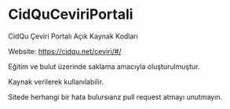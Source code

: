 # CidQuCeviriPortali
CidQu Çeviri Portalı Açık Kaynak Kodları

Website: https://cidqu.net/ceviri/#/

Eğitim ve bulut üzerinde saklama amacıyla oluşturulmuştur.

Kaynak verilerek kullanılabilir.

Sitede herhangi bir hata bulursıanz pull request atmayı unutmayın.
